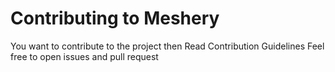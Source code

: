 # Contributing to Meshery
You want to contribute to the project then Read Contribution Guidelines
Feel free to open issues and pull request

